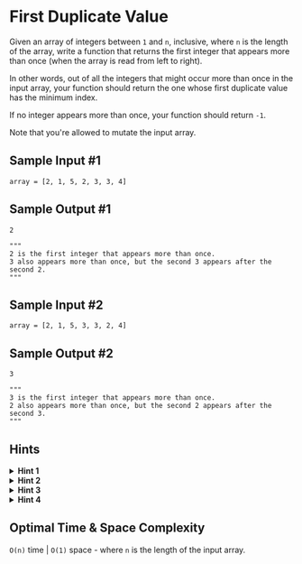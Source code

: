 # First Duplicate Value

Given an array of integers between `1` and `n`, inclusive, where `n` is the length of the array, write a function that returns the first integer that appears more than once (when the array is read from left to right).

In other words, out of all the integers that might occur more than once in the input array, your function should return the one whose first duplicate value has the minimum index.

If no integer appears more than once, your function should return `-1`.

Note that you're allowed to mutate the input array.

## Sample Input #1

```plaintext
array = [2, 1, 5, 2, 3, 3, 4]
```

## Sample Output #1

```plaintext
2

"""
2 is the first integer that appears more than once.
3 also appears more than once, but the second 3 appears after the second 2.
"""
```

## Sample Input #2

```plaintext
array = [2, 1, 5, 3, 3, 2, 4]
```

## Sample Output #2

```plaintext
3

"""
3 is the first integer that appears more than once.
2 also appears more than once, but the second 2 appears after the second 3.
"""
```

## Hints

<details>
<summary><b>Hint 1</b></summary>

The brute-force solution can be done in O(n²) time. Think about how you can determine if a value appears twice in an array.

</details>

<details>
<summary><b>Hint 2</b></summary>

You can use a data structure that has constant-time lookups to keep track of integers that you've seen already. This leads the way to a linear-time solution.

</details>

<details>
<summary><b>Hint 3</b></summary>

You should always pay close attention to the details of a question's prompt. In this question, the integers in the array are between 1 and n, inclusive, where n is the length of the input array. The prompt also explicitly allows us to mutate the array. How can these details help us find a better solution, either time-complexity-wise or space-complexity-wise?

</details>

<details>
<summary><b>Hint 4</b></summary>

Since the integers are between 1 and the length of the input array, you can map them to indices in the array itself by subtracting 1 from them. Once you've mapped an integer to an index in the array, you can mutate the value in the array at that index and make it negative (by multiplying it by -1). Since the integers normally aren't negative, the first time that you encounter a negative value at the index that an integer maps to, you'll know that you'll have already seen that integer.

</details>

## Optimal Time & Space Complexity

`O(n)` time | `O(1)` space - where `n` is the length of the input array.
